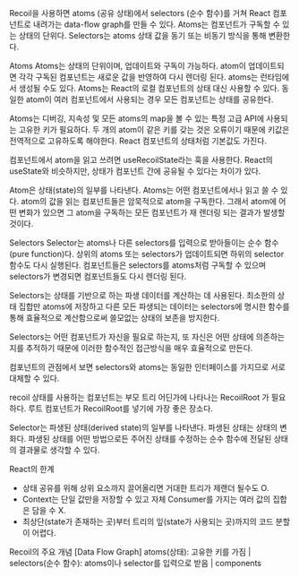 Recoil을 사용하면 atoms (공유 상태)에서 selectors (순수 함수)를 거쳐 React 컴포넌트로 내려가는 data-flow graph를 만들 수 있다. Atoms는 컴포넌트가 구독할 수 있는 상태의 단위다. Selectors는 atoms 상태 값을 동기 또는 비동기 방식을 통해 변환한다.

Atoms
Atoms는 상태의 단위이며, 업데이트와 구독이 가능하다. atom이 업데이트되면 각각 구독된 컴포넌트는 새로운 값을 반영하여 다시 렌더링 된다. atoms는 런타임에서 생성될 수도 있다. Atoms는 React의 로컬 컴포넌트의 상태 대신 사용할 수 있다. 동일한 atom이 여러 컴포넌트에서 사용되는 경우 모든 컴포넌트는 상태를 공유한다.

Atoms는 디버깅, 지속성 및 모든 atoms의 map을 볼 수 있는 특정 고급 API에 사용되는 고유한 키가 필요하다. 두 개의 atom이 같은 키를 갖는 것은 오류이기 때문에 키값은 전역적으로 고유하도록 해야한다. React 컴포넌트의 상태처럼 기본값도 가진다.

컴포넌트에서 atom을 읽고 쓰려면 useRecoilState라는 훅을 사용한다. React의 useState와 비슷하지만, 상태가 컴포넌트 간에 공유될 수 있다는 차이가 있다.

Atom은 상태(state)의 일부를 나타낸다. Atoms는 어떤 컴포넌트에서나 읽고 쓸 수 있다. atom의 값을 읽는 컴포넌트들은 암묵적으로 atom을 구독한다. 그래서 atom에 어떤 변화가 있으면 그 atom을 구독하는 모든 컴포넌트가 재 렌더링 되는 결과가 발생할 것이다.

Selectors
Selector는 atoms나 다른 selectors를 입력으로 받아들이는 순수 함수(pure function)다. 상위의 atoms 또는 selectors가 업데이트되면 하위의 selector 함수도 다시 실행된다. 컴포넌트들은 selectors를 atoms처럼 구독할 수 있으며 selectors가 변경되면 컴포넌트들도 다시 렌더링 된다.

Selectors는 상태를 기반으로 하는 파생 데이터를 계산하는 데 사용된다. 최소한의 상태 집합만 atoms에 저장하고 다른 모든 파생되는 데이터는 selectors에 명시한 함수를 통해 효율적으로 계산함으로써 쓸모없는 상태의 보존을 방지한다.

Selectors는 어떤 컴포넌트가 자신을 필요로 하는지, 또 자신은 어떤 상태에 의존하는지를 추적하기 때문에 이러한 함수적인 접근방식을 매우 효율적으로 만든다.

컴포넌트의 관점에서 보면 selectors와 atoms는 동일한 인터페이스를 가지므로 서로 대체할 수 있다.

recoil 상태를 사용하는 컴포넌트는 부모 트리 어딘가에 나타나는 RecoilRoot 가 필요하다. 루트 컴포넌트가 RecoilRoot를 넣기에 가장 좋은 장소다.

Selector는 파생된 상태(derived state)의 일부를 나타낸다. 파생된 상태는 상태의 변화다. 파생된 상태를 어떤 방법으로든 주어진 상태를 수정하는 순수 함수에 전달된 상태의 결과물로 생각할 수 있다.

React의 한계

- 상태 공유를 위해 상위 요소까지 끌어올리면 거대한 트리가 제랜더 될수도 O.
- Context는 단일 값만을 저장할 수 있고 자체 Consumer를 가지는 여러 값의 집합은 담을 수 X.
- 최상단(state가 존재하는 곳)부터 트리의 잎(state가 사용되는 곳)까지의 코드 분할이 어렵다.

Recoil의 주요 개념
[Data Flow Graph]
atoms(상태): 고유한 키를 가짐
|
selectors(순수 함수): atoms이나 selector를 입력으로 받음
|
components
